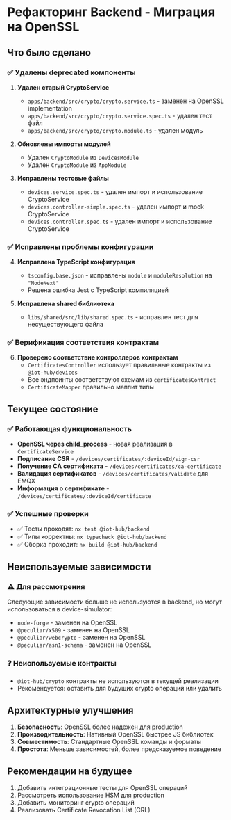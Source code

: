 # Рефакторинг Backend - Миграция на OpenSSL

## Что было сделано

### ✅ Удалены deprecated компоненты

1. **Удален старый CryptoService**

   - `apps/backend/src/crypto/crypto.service.ts` - заменен на OpenSSL implementation
   - `apps/backend/src/crypto/crypto.service.spec.ts` - удален тест файл
   - `apps/backend/src/crypto/crypto.module.ts` - удален модуль

2. **Обновлены импорты модулей**

   - Удален `CryptoModule` из `DevicesModule`
   - Удален `CryptoModule` из `AppModule`

3. **Исправлены тестовые файлы**
   - `devices.service.spec.ts` - удален импорт и использование CryptoService
   - `devices.controller-simple.spec.ts` - удален импорт и mock CryptoService
   - `devices.controller.spec.ts` - удален импорт и использование CryptoService

### ✅ Исправлены проблемы конфигурации

4. **Исправлена TypeScript конфигурация**

   - `tsconfig.base.json` - исправлены `module` и `moduleResolution` на `"NodeNext"`
   - Решена ошибка Jest с TypeScript компиляцией

5. **Исправлена shared библиотека**
   - `libs/shared/src/lib/shared.spec.ts` - исправлен тест для несуществующего файла

### ✅ Верификация соответствия контрактам

6. **Проверено соответствие контроллеров контрактам**
   - `CertificatesController` использует правильные контракты из `@iot-hub/devices`
   - Все эндпоинты соответствуют схемам из `certificatesContract`
   - `CertificateMapper` правильно маппит типы

## Текущее состояние

### ✅ Работающая функциональность

- **OpenSSL через child_process** - новая реализация в `CertificateService`
- **Подписание CSR** - `/devices/certificates/:deviceId/sign-csr`
- **Получение CA сертификата** - `/devices/certificates/ca-certificate`
- **Валидация сертификатов** - `/devices/certificates/validate` для EMQX
- **Информация о сертификате** - `/devices/certificates/:deviceId/certificate`

### ✅ Успешные проверки

- ✅ Тесты проходят: `nx test @iot-hub/backend`
- ✅ Типы корректны: `nx typecheck @iot-hub/backend`
- ✅ Сборка проходит: `nx build @iot-hub/backend`

## Неиспользуемые зависимости

### ⚠️ Для рассмотрения

Следующие зависимости больше не используются в backend, но могут использоваться в device-simulator:

- `node-forge` - заменен на OpenSSL
- `@peculiar/x509` - заменен на OpenSSL
- `@peculiar/webcrypto` - заменен на OpenSSL
- `@peculiar/asn1-schema` - заменен на OpenSSL

### ❓ Неиспользуемые контракты

- `@iot-hub/crypto` контракты не используются в текущей реализации
- Рекомендуется: оставить для будущих crypto операций или удалить

## Архитектурные улучшения

1. **Безопасность**: OpenSSL более надежен для production
2. **Производительность**: Нативный OpenSSL быстрее JS библиотек
3. **Совместимость**: Стандартные OpenSSL команды и форматы
4. **Простота**: Меньше зависимостей, более предсказуемое поведение

## Рекомендации на будущее

1. Добавить интеграционные тесты для OpenSSL операций
2. Рассмотреть использование HSM для production
3. Добавить мониторинг crypto операций
4. Реализовать Certificate Revocation List (CRL)
